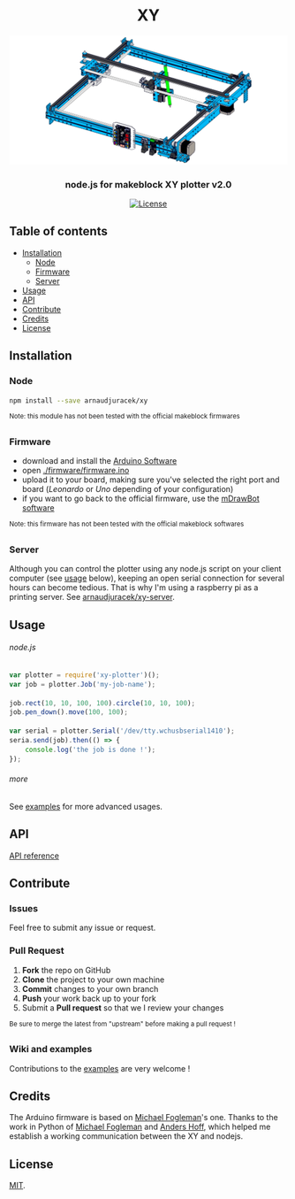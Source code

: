 
<h1 align="center">XY</h1>
<div align="center">
  <a href="http://www.makeblock.com/xy-plotter-robot-kit/">
    <img src="preview.png?raw=true">
  </a>
</div>
<h3 align="center">node.js for makeblock XY plotter v2.0</h3>
<div align="center">
  <!-- License -->
  <a href="https://raw.githubusercontent.com/arnaudjuracek/xy/master/LICENSE">
    <img src="https://img.shields.io/badge/license-MIT-blue.svg?style=flat-square" alt="License" />
  </a>
</div>

<!-- 
## Features
- [./firmware](https://github.com/arnaudjuracek/xy/tree/master/firmware) : custom Arduino firmware
  - boundaries defined by the plotter's limit switches
  - pen's servo auto-sleep to prevent wear-out
  - faster _home_ command
- [./lib](https://github.com/arnaudjuracek/xy/tree/master/lib) : node.js library
  - SVG support
  - [Processing-like API](https://processing.org/reference/) for 2D primitives (see [API](#api) below)
  - commands chaining for better readability -->

## Table of contents
- [Installation](#installation)
  - [Node](#node)
  - [Firmware](#firmware)
  - [Server](#server)
- [Usage](#usage)
- [API](#api)
- [Contribute](#contribute)
- [Credits](#credits)
- [License](#license)

## Installation

### Node
```sh
npm install --save arnaudjuracek/xy
```
<sup>Note: this module has not been tested with the official makeblock firmwares</sup>



### Firmware
- download and install the [Arduino Software](https://www.arduino.cc/en/Main/Software)
- open [./firmware/firmware.ino](https://github.com/arnaudjuracek/xy/tree/master/firmware/firmware.ino)
- upload it to your board, making sure you've selected the right port and board (_Leonardo_ or _Uno_ depending of your configuration)
- if you want to go back to the official firmware, use the [mDrawBot software](https://github.com/Makeblock-official/mDrawBot)

<sup>Note: this firmware has not been tested with the official makeblock softwares</sup>

### Server
Although you can control the plotter using any node.js script on your client computer (see [usage](#with-a-nodejs-script) below), keeping an open serial connection for several hours can become tedious. That is why I'm using a raspberry pi as a printing server. See [arnaudjuracek/xy-server](https://github.com/arnaudjuracek/xy-server).

## Usage

###### node.js
```js
var plotter = require('xy-plotter')();
var job = plotter.Job('my-job-name');

job.rect(10, 10, 100, 100).circle(10, 10, 100);
job.pen_down().move(100, 100);

var serial = plotter.Serial('/dev/tty.wchusbserial1410');
seria.send(job).then(() => {
    console.log('the job is done !');
});
```

###### more
See [examples](https://github.com/arnaudjuracek/xy/wiki/Examples) for more advanced usages.

## API

[API reference](https://github.com/arnaudjuracek/xy/wiki/API-Reference)

## Contribute

### Issues 
Feel free to submit any issue or request.

### Pull Request
1. **Fork** the repo on GitHub
2. **Clone** the project to your own machine
3. **Commit** changes to your own branch
4. **Push** your work back up to your fork
5. Submit a **Pull request** so that we I review your changes

<sup>Be sure to merge the latest from "upstream" before making a pull request !</sup>

### Wiki and examples
Contributions to the [examples](https://github.com/arnaudjuracek/xy/wiki/Examples) are very welcome !



## Credits
The Arduino firmware is based on [Michael Fogleman](https://github.com/fogleman/xy)'s one. 
Thanks to the work in Python of [Michael Fogleman](https://github.com/fogleman/xy) and [Anders Hoff](https://github.com/inconvergent/), which helped me establish a working communication between the XY and nodejs.

## License

[MIT](https://tldrlegal.com/license/mit-license).
